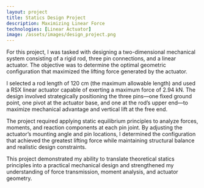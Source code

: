 ```yaml
---
layout: project
title: Statics Design Project
description: Maximizing Linear Force
technologies: [Linear Actuator]
image: /assets/images/design_project.png
---
```


For this project, I was tasked with designing a two-dimensional mechanical system consisting of a rigid rod, three pin connections, and a linear actuator. The objective was to determine the optimal geometric configuration that maximized the lifting force generated by the actuator.

I selected a rod length of 120 cm (the maximum allowable length) and used a RSX linear actuator capable of exerting a maximum force of 2.94 kN. The design involved strategically positioning the three pins—one fixed ground point, one pivot at the actuator base, and one at the rod’s upper end—to maximize mechanical advantage and vertical lift at the free end.

The project required applying static equilibrium principles to analyze forces, moments, and reaction components at each pin joint. By adjusting the actuator’s mounting angle and pin locations, I determined the configuration that achieved the greatest lifting force while maintaining structural balance and realistic design constraints.

This project demonstrated my ability to translate theoretical statics principles into a practical mechanical design and strengthened my understanding of force transmission, moment analysis, and actuator geometry.
